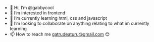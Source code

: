 - 👋 Hi, I’m @gabbycool
- 👀 I’m interested in frontend
- 🌱 I’m currently learning html, css and javascript
- 💞️ I’m looking to collaborate on anything relating to what im currently learning
- 📫 How to reach me gatrudeaturu@gmail.com 😊

<!---
gabbycool/gabbycool is a ✨ special ✨ repository because its `README.md` (this file) appears on your GitHub profile.
You can click the Preview link to take a look at your changes.
--->
